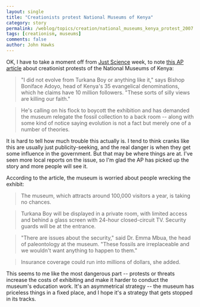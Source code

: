 ```yaml
---
layout: single 
title: "Creationists protest National Museums of Kenya" 
category: story
permalink: /weblog/topics/creation/national_museums_kenya_protest_2007.html
tags: [creationism, museums] 
comments: false 
author: John Hawks 
---
```



<p>
OK, I have to take a moment off from <a href="http://www.justscience.org">Just Science</a> week, to note <a href="http://www.msnbc.msn.com/id/17029155/">this AP article</a> about creationist protests of the National Museums of Kenya: 
</p>

<blockquote>"I did not evolve from Turkana Boy or anything like it," says Bishop Boniface Adoyo, head of Kenya's 35 evangelical denominations, which he claims have 10 million followers. "These sorts of silly views are killing our faith."</blockquote>

<blockquote>He's calling on his flock to boycott the exhibition and has demanded the museum relegate the fossil collection to a back room -- along with some kind of notice saying evolution is not a fact but merely one of a number of theories.</blockquote>

<p>
It is hard to tell how much trouble this actually is. I tend to think cranks like this are usually just publicity-seeking, and the real danger is when they get some influence in the government. But that may be where things are at. I've seen more local reports on the issue, so I'm glad the AP has picked up the story and more people will see it. 
</p>

<p>
According to the article, the museum is worried about people wrecking the exhibit: 
</p>

<blockquote>The museum, which attracts around 100,000 visitors a year, is taking no chances.</blockquote>

<blockquote>Turkana Boy will be displayed in a private room, with limited access and behind a glass screen with 24-hour closed-circuit TV. Security guards will be at the entrance.</blockquote>

<blockquote>"There are issues about the security," said Dr. Emma Mbua, the head of paleontology at the museum. "These fossils are irreplaceable and we wouldn't want anything to happen to them."</blockquote>

<blockquote>Insurance coverage could run into millions of dollars, she added.</blockquote>

<p>
This seems to me like the most dangerous part -- protests or threats increase the costs of exhibiting and make it harder to conduct the museum's education work. It's an asymmetrical strategy -- the museum has priceless things in a fixed place, and I hope it's a strategy that gets stopped in its tracks. 
</p>

